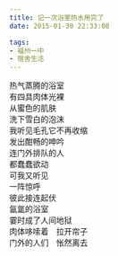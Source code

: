 ```yaml
---
title: 记一次浴室热水用完了
date: 2015-01-30 22:33:08

tags:
- 福州一中
- 宿舍生活
---
```

热气蒸腾的浴室\
有四具肉体光裸\
从蜜色的肌肤\
洗下雪白的泡沫\
我听见毛孔它不再收缩\
发出酣畅的呻吟\
连门外排队的人\
都蠢蠢欲动\
可我又听见\
一阵惊呼\
彼此接连起伏\
氤氲的浴室\
霎时成了人间地狱\
肉体哆嗦着　拉开帘子\
门外的人们　怅然离去
